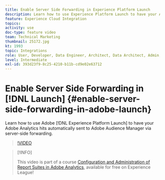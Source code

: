 ```yaml
---
title: Enable Server Side Forwarding in Experience Platform Launch
description: Learn how to use Experience Platform Launch to have your Adobe Analytics hits automatically sent to Adobe Audience Manager via server-side forwarding. 
feature: Experience Cloud Integration
topics: 
activity: use
doc-type: feature video
team: Technical Marketing
thumbnail: 25172.jpg
kt: 1993
topic: Integrations
role: User, Developer, Data Engineer, Architect, Data Architect, Admin, Leader
level: Intermediate
exl-id: 393d23f9-8c25-4210-b11b-cd9e02e63712
---
```

# Enable Server Side Forwarding in [!DNL Launch] {#enable-server-side-forwarding-in-adobe-launch}

Learn how to use Adobe [!DNL Experience Platform Launch] to have your Adobe Analytics hits automatically sent to Adobe Audience Manager via server-side forwarding.

>[!VIDEO](https://video.tv.adobe.com/v/25172?quality=12&learn=on)

>[!INFO]
>
> This video is part of a course [Configuration and Administration of Report Suites in Adobe Analytics](https://experienceleague.adobe.com/?recommended=Analytics-A-1-2021.1.administration), available for free on Experience League!